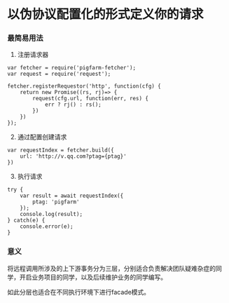 # 以伪协议配置化的形式定义你的请求

### 最简易用法
1. 注册请求器
```
var fetcher = require('pigfarm-fetcher');
var request = require('request');

fetcher.registerRequestor('http', function(cfg) {
    return new Promise((rs, rj)=> {
        request(cfg.url, function(err, res) {
            err ? rj() : rs();
        })    
    })
});
```

2. 通过配置创建请求
```
var requestIndex = fetcher.build({
    url: 'http://v.qq.com?ptag={ptag}'
})
```

3. 执行请求
```
try {
    var result = await requestIndex({
        ptag: 'pigfarm'
    });
    console.log(result);
} catch(e) {
    console.error(e);
}
```

### 意义
将远程调用所涉及的上下游事务分为三层，分别适合负责解决团队疑难杂症的同学，开启业务项目的同学，以及后续维护业务的同学编写。

如此分层也适合在不同执行环境下进行facade模式。